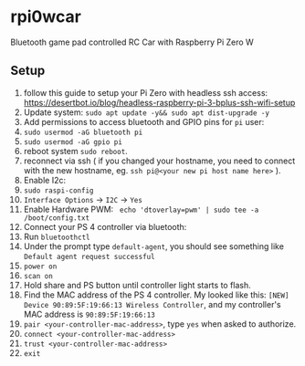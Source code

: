 # rpi0wcar
Bluetooth game pad controlled RC Car with Raspberry Pi Zero W

## Setup

1. follow this guide to setup your Pi Zero with headless ssh access: https://desertbot.io/blog/headless-raspberry-pi-3-bplus-ssh-wifi-setup
2. Update system: `sudo apt update -y&& sudo apt dist-upgrade -y`
3. Add permissions to access bluetooth and GPIO pins for `pi` user:
  1. `sudo usermod -aG bluetooth pi`
  2. `sudo usermod -aG gpio pi`
4. reboot system `sudo reboot`.
5. reconnect via ssh ( if you changed your hostname, you need to connect with the new hostname, eg. `ssh pi@<your new pi host name here>` ).
6. Enable I2c:  
  1. `sudo raspi-config`
  2. `Interface Options` -> `I2C` -> `Yes`
7. Enable Hardware PWM: ` echo 'dtoverlay=pwm' | sudo tee -a /boot/config.txt`
8. Connect your PS 4 controller via bluetooth:
  1. Run `bluetoothctl`
  2. Under the prompt type `default-agent`, you should see something like `Default agent request successful`
  3. `power on`
  4. `scan on`
  5. Hold share and PS button until controller light starts to flash.
  6. Find the MAC address of the PS 4 controller. My looked like this: `[NEW] Device 90:89:5F:19:66:13 Wireless Controller`, and my controller's MAC address is `90:89:5F:19:66:13`
  7. `pair <your-controller-mac-address>`, type `yes` when asked to authorize.
  8. `connect <your-controller-mac-address>`
  9. `trust <your-controller-mac-address>`
  10. `exit`

